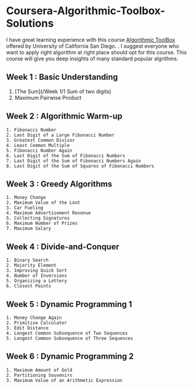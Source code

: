 # **Coursera-Algorithmic-Toolbox-Solutions**

I have great learning experience with this course [Algorithmic ToolBox](https://www.coursera.org/learn/algorithmic-toolbox?) offered by University of California San Diego. . I suggest everyone who want to apply right algorithm at right place should opt for this course. This course will give you deep insights of many standard popular algrithms. 

## Week 1 : Basic Understanding
   1. [The Sum](/Week 1/1 Sum of two digits)
   2. Maximum Pairwise Product
   
## Week 2 : Algorithmic Warm-up
    1. Fibonacci Number
    2. Last Digit of a Large Fibonacci Number
    3. Greatest Common Divisor
    4. Least Common Multiple
    5. Fibonacci Number Again
    6. Last Digit of the Sum of Fibonacci Numbers
    7. Last Digit of the Sum of Fibonacci Numbers Again
    8. Last Digit of the Sum of Squares of Fibonacci Numbers
   
## Week 3 : Greedy Algorithms
    1. Money Change
    2. Maximum Value of the Loot
    3. Car Fueling
    4. Maximum Advertisement Revenue
    5. Collecting Signatures
    6. Maximum Number of Prizes
    7. Maximum Salary
    
## Week 4 : Divide-and-Conquer
    1. Binary Search
    2. Majority Element
    3. Improving Quick Sort
    4. Number of Inversions
    5. Organizing a Lottery
    6. Closest Points

## Week 5 : Dynamic Programming 1
    1. Money Change Again
    2. Primitive Calculator
    3. Edit Distance
    4. Longest Common Subsequence of Two Sequences
    5. Longest Common Subsequence of Three Sequences

## Week 6 : Dynamic Programming 2
    1. Maximum Amount of Gold
    2. Partitioning Souvenirs
    3. Maximum Value of an Arithmetic Expression
    
